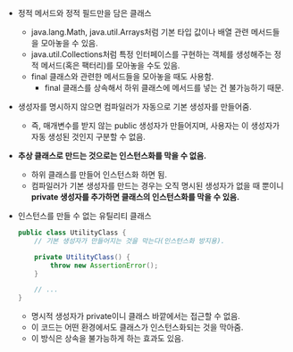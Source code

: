 - 정적 메서드와 정적 필드만을 담은 클래스
    - java.lang.Math, java.util.Arrays처럼 기본 타입 값이나 배열 관련 메서드들을 모아놓을 수 있음.
    - java.util.Collections처럼 특정 인터페이스를 구현하는 객체를 생성해주는 정적 메서드(혹은 팩터리)를 모아놓을 수도 있음.
    - final 클래스와 관련한 메서드들을 모아놓을 때도 사용함.
        - final 클래스를 상속해서 하위 클래스에 메서드를 넣는 건 불가능하기 때문.

- 생성자를 명시하지 않으면 컴파일러가 자동으로 기본 생성자를 만들어줌.
    - 즉, 매개변수를 받지 않는 public 생성자가 만들어지며, 사용자는 이 생성자가 자동 생성된 것인지 구분할 수 없음.
- **추상 클래스로 만드는 것으로는 인스턴스화를 막을 수 없음.**
    - 하위 클래스를 만들어 인스턴스화 하면 됨.
    - 컴파일러가 기본 생성자를 만드는 경우는 오직 명시된 생성자가 없을 때 뿐이니 **private 생성자를 추가하면 클래스의 인스턴스화를 막을 수 있음.**
- 인스턴스를 만들 수 없는 유틸리티 클래스
    
    ```java
    public class UtilityClass {
        // 기본 생성자가 만들어지는 것을 막는다(인스턴스화 방지용).
    
        private UtilityClass() {
            throw new AssertionError();
        }
    
        // ...
    }
    ```
    
    - 명시적 생성자가 private이니 클래스 바깥에서는 접근할 수 없음.
    - 이 코드는 어떤 환경에서도 클래스가 인스턴스화되는 것을 막아줌.
    - 이 방식은 상속을 불가능하게 하는 효과도 있음.
